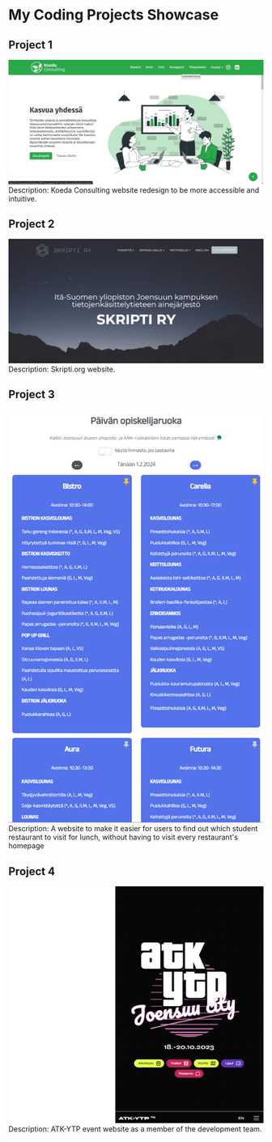 # My Coding Projects Showcase

## Project 1
![Project 1](examples/esim1.png)
Description: Koeda Consulting website redesign to be more accessible and intuitive.

## Project 2
![Project 2](examples/esim2.png)
Description: Skripti.org website.

## Project 3
![Project 3](examples/esim3.png)
Description: A website to make it easier for users to find out which student restaurant to visit for lunch, without having to visit every restaurant's homepage
## Project 4
![Project 4](examples/esim4.png)
Description: ATK-YTP event website as a member of the development team.
